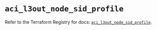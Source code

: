 # `aci_l3out_node_sid_profile`

Refer to the Terraform Registry for docs: [`aci_l3out_node_sid_profile`](https://registry.terraform.io/providers/ciscodevnet/aci/2.17.0/docs/resources/l3out_node_sid_profile).
